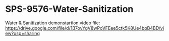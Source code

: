 # SPS-9576-Water-Sanitization
Water &amp; Sanitization
demonstartion video file:
 https://drive.google.com/file/d/1B7ovYgV8wPoVFEee5ctk5K8Ue4boB4BD/view?usp=sharing

